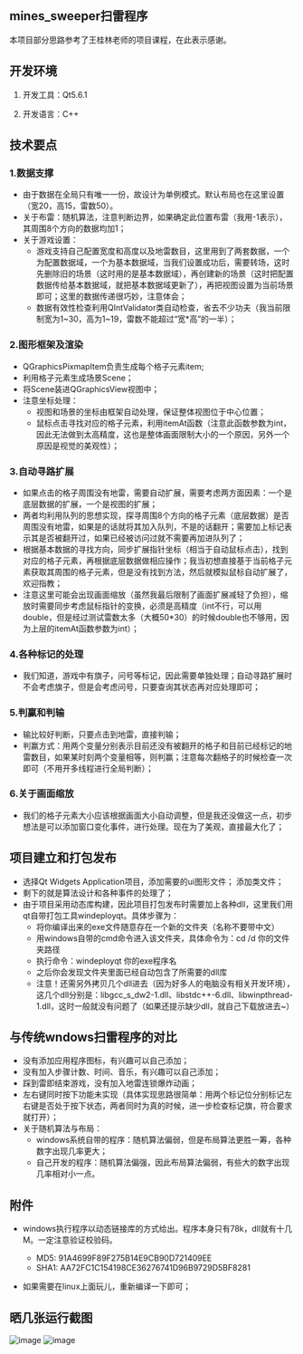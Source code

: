 
## mines_sweeper扫雷程序
本项目部分思路参考了王桂林老师的项目课程，在此表示感谢。

## 开发环境

1. 开发工具：Qt5.6.1

2. 开发语言：C++


## 技术要点

### 1.数据支撑

* 由于数据在全局只有唯一一份，故设计为单例模式。默认布局也在这里设置（宽20，高15，雷数50）。
* 关于布雷：随机算法，注意判断边界，如果确定此位置布雷（我用-1表示），其周围8个方向的数据均加1；
* 关于游戏设置：
   - 游戏支持自己配置宽度和高度以及地雷数目，这里用到了两套数据，一个为配置数据域，一个为基本数据域，当我们设置成功后，需要转场，这时先删除旧的场景（这时用的是基本数据域），再创建新的场景（这时把配置数据传给基本数据域，就把基本数据域更新了），再把视图设置为当前场景即可；这里的数据传递很巧妙，注意体会；
   - 数据有效性检查利用QIntValidator类自动检查，省去不少功夫（我当前限制宽为1~30，高为1~19，雷数不能超过“宽*高”的一半）；

### 2.图形框架及渲染

* QGraphicsPixmapItem负责生成每个格子元素item;
* 利用格子元素生成场景Scene；
* 将Scene装进QGraphicsView视图中；
* 注意坐标处理：
   - 视图和场景的坐标由框架自动处理，保证整体视图位于中心位置；
   - 鼠标点击寻找对应的格子元素，利用itemAt函数（注意此函数参数为int，因此无法做到太高精度，这也是整体画面限制大小的一个原因，另外一个原因是视觉的美观性）；

### 3.自动寻路扩展

* 如果点击的格子周围没有地雷，需要自动扩展，需要考虑两方面因素：一个是底层数据的扩展，一个是视图的扩展；
* 两者均利用队列的思想实现，探寻周围8个方向的格子元素（底层数据）是否周围没有地雷，如果是的话就将其加入队列，不是的话翻开；需要加上标记表示其是否被翻开过，如果已经被访问过就不需要再加进队列了；
* 根据基本数据的寻找方向，同步扩展指针坐标（相当于自动鼠标点击），找到对应的格子元素，再根据底层数据做相应操作；我当初想直接基于当前格子元素获取其周围的格子元素，但是没有找到方法，然后就模拟鼠标自动扩展了，欢迎指教；
* 注意这里可能会出现画面缩放（虽然我最后限制了画面扩展减轻了负担），缩放时需要同步考虑鼠标指针的变换，必须是高精度（int不行，可以用double，但是经过测试雷数太多（大概50*30）的时候double也不够用，因为上层的itemAt函数参数为int）；

### 4.各种标记的处理

* 我们知道，游戏中有旗子，问号等标记，因此需要单独处理；自动寻路扩展时不会考虑旗子，但是会考虑问号，只要查询其状态再对应处理即可；

### 5.判赢和判输

* 输比较好判断，只要点击到地雷，直接判输；
* 判赢方式：用两个变量分别表示目前还没有被翻开的格子和目前已经标记的地雷数目，如果某时刻两个变量相等，则判赢；注意每次翻格子的时候检查一次即可（不用开多线程进行全局判断）；

### 6.关于画面缩放

* 我们的格子元素大小应该根据画面大小自动调整，但是我还没做这一点，初步想法是可以添加窗口变化事件，进行处理。现在为了美观，直接最大化了；
 

## 项目建立和打包发布

* 选择Qt Widgets Application项目，添加需要的ui图形文件；
添加类文件；
* 剩下的就是算法设计和各种事件的处理了；
* 由于项目采用动态库构建，因此项目打包发布时需要加上各种dll，这里我们用qt自带打包工具windeployqt。具体步骤为：
   - 将你编译出来的exe文件随意存在一个新的文件夹（名称不要带中文）
   - 用windows自带的cmd命令进入该文件夹，具体命令为：cd /d 你的文件夹路径
   - 执行命令：windeployqt 你的exe程序名 
   - 之后你会发现文件夹里面已经自动包含了所需要的dll库
   - 注意！还需另外拷贝几个dll进去（因为好多人的电脑没有相关开发环境），这几个dll分别是：libgcc_s_dw2-1.dll、libstdc++-6.dll、libwinpthread-1.dll，这时一般就没有问题了（如果还提示缺少dll，就自己下载放进去~）
 

## 与传统wndows扫雷程序的对比

* 没有添加应用程序图标，有兴趣可以自己添加；
* 没有加入步骤计数、时间、音乐，有兴趣可以自己添加；
* 踩到雷即结束游戏，没有加入地雷连锁爆炸动画；
* 左右键同时按下功能未实现（具体实现思路很简单：用两个标记位分别标记左右键是否处于按下状态，两者同时为真的时候，进一步检查标记旗，符合要求就打开）；
* 关于随机算法与布局：
   - windows系统自带的程序：随机算法偏弱，但是布局算法更胜一筹，各种数字出现几率更大；
   - 自己开发的程序：随机算法偏强，因此布局算法偏弱，有些大的数字出现几率相对小一点。
 

## 附件

* windows执行程序以动态链接库的方式给出。程序本身只有78k，dll就有十几M。一定注意验证校验码。
   - MD5: 91A4699F89F275B14E9CB90D721409EE
   - SHA1: AA72FC1C154198CE36276741D96B9729D5BF8281

* 如果需要在linux上面玩儿，重新编译一下即可；

 

## 晒几张运行截图
![image](https://github.com/xiaoxi666/mines_sweeper/blob/master/result/win.PNG)
![image](https://github.com/xiaoxi666/mines_sweeper/blob/master/result/lost.png)
